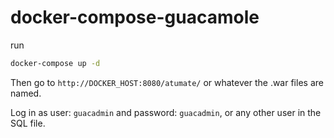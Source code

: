 # docker-compose-guacamole

run

```bash
docker-compose up -d
```

Then go to `http://DOCKER_HOST:8080/atumate/` or whatever the .war files are named.

Log in as user: `guacadmin` and password: `guacadmin`, or any other user in the SQL file.
